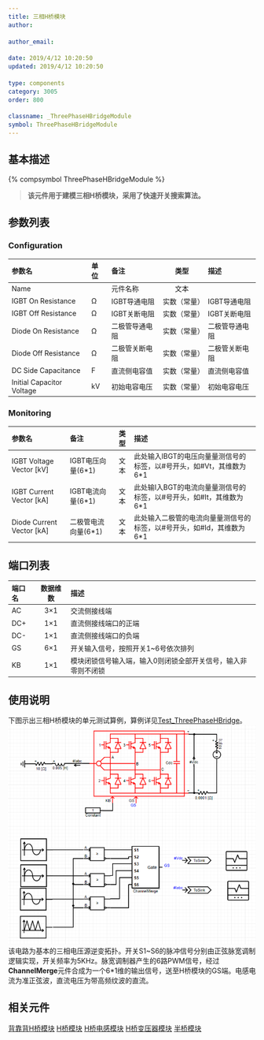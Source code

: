 ```yaml
---
title: 三相H桥模块
author:

author_email:

date: 2019/4/12 10:20:50
updated: 2019/4/12 10:20:50

type: components
category: 3005
order: 800

classname: _ThreePhaseHBridgeModule
symbol: ThreePhaseHBridgeModule
---
```

## 基本描述
{% compsymbol ThreePhaseHBridgeModule %}

> **该元件用于建模三相H桥模块，采用了快速开关搜索算法。**

## 参数列表
### Configuration
| 参数名 | 单位 | 备注 | 类型 | 描述 |
| :--- | :--- | :--- | :--: | :--- |
| Name |  | 元件名称 | 文本 |  |
| IGBT On Resistance | Ω | IGBT导通电阻 | 实数（常量） | IGBT导通电阻 |
| IGBT Off Resistance | Ω | IGBT关断电阻 | 实数（常量） | IGBT关断电阻 |
| Diode On Resistance | Ω | 二极管导通电阻 | 实数（常量） | 二极管导通电阻 |
| Diode Off Resistance | Ω | 二极管关断电阻 | 实数（常量） | 二极管关断电阻 |
| DC Side Capacitance | F | 直流侧电容值 | 实数（常量） | 直流侧电容值 |
| Initial Capacitor Voltage | kV | 初始电容电压 | 实数（常量） | 初始电容电压 |

### Monitoring
| 参数名 | 备注 | 类型 | 描述 |
| :--- | :--- | :--: | :--- |
| IGBT Voltage Vector \[kV\] | IGBT电压向量(6*1) | 文本 | 此处输入IBGT的电压向量量测信号的标签，以#号开头，如#Vt，其维数为6\*1 |
| IGBT Current Vector \[kA\] | IGBT电流向量(6*1) | 文本 | 此处输I入BGT的电流向量量测信号的标签，以#号开头，如#It，其维数为6\*1 |
| Diode Current Vector \[kA\] | 二极管电流向量(6*1) | 文本 | 此处输入二极管的电流向量量测信号的标签，以#号开头，如#Id，其维数为6\*1 |


## 端口列表

| 端口名 | 数据维数 | 描述 |
| :--- | :--:  | :--- |
| AC | 3×1 | 交流侧接线端 |
| DC+ | 1×1 |直流侧接线端口的正端 |
| DC- | 1×1 |直流侧接线端口的负端 |
| GS | 6×1 |开关输入信号，按照开关1~6号依次排列 |
| KB | 1×1 |模块闭锁信号输入端，输入0则闭锁全部开关信号，输入非零则不闭锁 |

## 使用说明
下图示出三相H桥模块的单元测试算例，算例详见[Test_ThreePhaseHBridge]()。
![单元测试图](comp_VSCModule/H3.png)
该电路为基本的三相电压源逆变拓扑。开关S1\~S6的脉冲信号分别由正弦脉宽调制逻辑实现，开关频率为5KHz。脉宽调制器产生的6路PWM信号，经过**ChannelMerge**元件合成为一个6\*1维的输出信号，送至H桥模块的GS端。电感电流为准正弦波，直流电压为带高频纹波的直流。

## 相关元件
[背靠背H桥模块](/components/comp_BacktoBackModule.html)
[H桥模块](/components/comp_HBridgeModule.html)
[H桥电感模块](/components/comp_HBridgeWithInductanceModule.html)
[H桥变压器模块](/components/comp_HBridgeWithTransformerModule.html)
[半桥模块](/components/comp_HalfBridgeModule.html)
